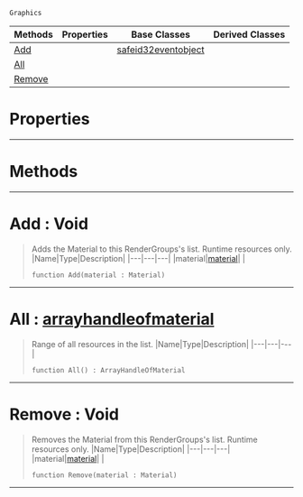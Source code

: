  `Graphics`

|Methods|Properties|Base Classes|Derived Classes|
|---|---|---|---|
|[ Add](https://github.com/ZilchEngine/ZilchDocs/blob/master/code_reference/class_reference/materiallist.markdown#add-void)| |[safeid32eventobject](https://github.com/ZilchEngine/ZilchDocs/blob/master/code_reference/class_reference/safeid32eventobject.markdown)| |
|[ All](https://github.com/ZilchEngine/ZilchDocs/blob/master/code_reference/class_reference/materiallist.markdown#all-zero-engine-document)| | | |
|[ Remove](https://github.com/ZilchEngine/ZilchDocs/blob/master/code_reference/class_reference/materiallist.markdown#remove-void)| | | |


 #  Properties


---  
 #  Methods


---  
 #  Add : Void

> Adds the Material to this RenderGroups's list. Runtime resources only.
> |Name|Type|Description|
> |---|---|---|
> |material|[material](https://github.com/ZilchEngine/ZilchDocs/blob/master/code_reference/class_reference/material.markdown)| |
> ``` lang=cpp, name=Nada
> function Add(material : Material)
> ``` 


---  
 #  All : [arrayhandleofmaterial](https://github.com/ZilchEngine/ZilchDocs/blob/master/code_reference/class_reference/arrayhandleofmaterial.markdown)

> Range of all resources in the list.
> |Name|Type|Description|
> |---|---|---|
> ``` lang=cpp, name=Nada
> function All() : ArrayHandleOfMaterial
> ``` 


---  
 #  Remove : Void

> Removes the Material from this RenderGroups's list. Runtime resources only.
> |Name|Type|Description|
> |---|---|---|
> |material|[material](https://github.com/ZilchEngine/ZilchDocs/blob/master/code_reference/class_reference/material.markdown)| |
> ``` lang=cpp, name=Nada
> function Remove(material : Material)
> ``` 


---  
 

 